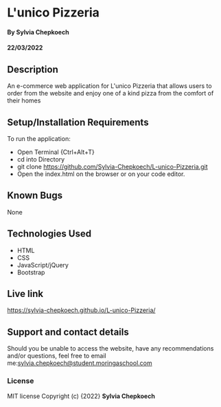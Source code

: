 # L'unico Pizzeria
#### By **Sylvia Chepkoech**
#### 22/03/2022
## Description
An e-commerce web application for L'unico Pizzeria that allows users to order from the website and enjoy one of a kind pizza from the comfort of their homes
## Setup/Installation Requirements
To run the application:

* Open Terminal {Ctrl+Alt+T}
* cd into Directory
* git clone https://github.com/Sylvia-Chepkoech/L-unico-Pizzeria.git
* Open the index.html on the browser or on your code editor.
## Known Bugs
None
## Technologies Used
* HTML
* CSS
* JavaScript/jQuery
* Bootstrap
## Live link
https://sylvia-chepkoech.github.io/L-unico-Pizzeria/
## Support and contact details
Should you be unable to access the website, have any recommendations and/or questions, feel free to email me:sylvia.chepkoech@student.moringaschool.com


### License
MIT license
Copyright (c) {2022} **Sylvia Chepkoech**
  